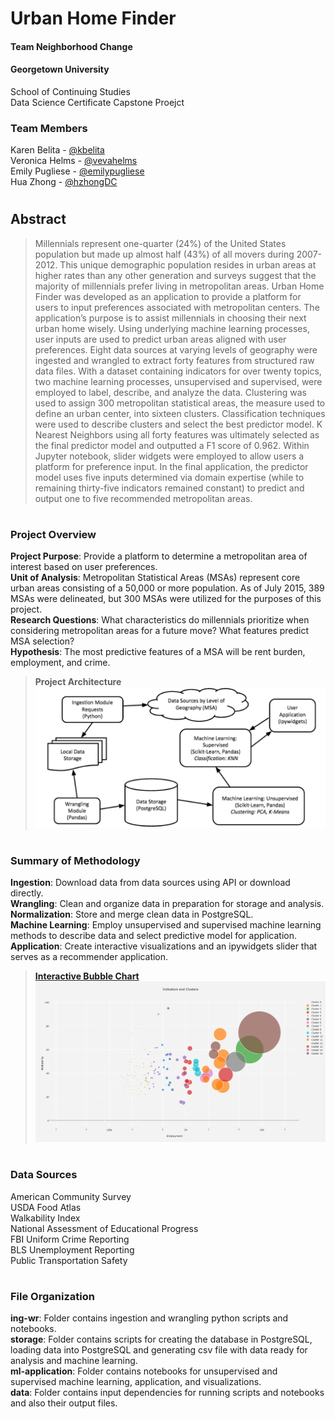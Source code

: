
# Urban Home Finder 
#### Team Neighborhood Change  
#### Georgetown University  
School of Continuing Studies  
Data Science Certificate Capstone Proejct
### Team Members
Karen Belita - [@kbelita](https://github.com/kbelita)  
Veronica Helms - [@vevahelms](https://github.com/vevahelms)  
Emily Pugliese - [@emilypugliese](https://github.com/emilypugliese)  
Hua Zhong - [@hzhongDC](https://github.com/hzhongdc)  
#
## Abstract  
>Millennials represent one-quarter (24%) of the United States population but made up almost half (43%) of all movers during 2007-2012.  This unique demographic population resides in urban areas at higher rates than any other generation and surveys suggest that the majority of millennials prefer living in metropolitan areas. Urban Home Finder was developed as an application to provide a platform for users to input preferences associated with metropolitan centers. The application’s purpose is to assist millennials in choosing their next urban home wisely. Using underlying machine learning processes, user inputs are used to predict urban areas aligned with user preferences. Eight data sources at varying levels of geography were ingested and wrangled to extract forty features from structured raw data files. With a dataset containing indicators for over twenty topics, two machine learning processes, unsupervised and supervised, were employed to label, describe, and analyze the data. Clustering was used to assign 300 metropolitan statistical areas, the measure used to define an urban center, into sixteen clusters. Classification techniques were used to describe clusters and select the best predictor model. K Nearest Neighbors using all forty features was ultimately selected as the final predictor model and outputted a F1 score of 0.962. Within Jupyter notebook, slider widgets were employed to allow users a platform for preference input. In the final application, the predictor model uses five inputs determined via domain expertise (while to remaining thirty-five indicators remained constant) to predict and output one to five recommended metropolitan areas. 
#
#
#
#
### Project Overview
**Project Purpose**: Provide a platform to determine a metropolitan area of interest based on user preferences.  
**Unit of Analysis**: Metropolitan Statistical Areas (MSAs) represent core urban areas consisting of a 50,000 or more population.  As of July 2015, 389 MSAs were delineated, but 300 MSAs were utilized for the purposes of this project.  
**Research Questions**: 
What characteristics do millennials prioritize when considering metropolitan areas for a future move? 
What features predict MSA selection?  
**Hypothesis**: The most predictive features of a MSA will be rent burden, employment, and crime. 
> **Project Architecture**
> ![Neighborhood Change Architecture](https://github.com/kbelita/neighborhood-change-images/raw/master/neighborhood-change-architecture.png)  

#
#
#
#
### Summary of Methodology
**Ingestion**: Download data from data sources using API or download directly.  
**Wrangling**: Clean and organize data in preparation for storage and analysis.  
**Normalization**: Store and merge clean data in PostgreSQL.  
**Machine Learning**: Employ unsupervised and supervised machine learning methods to describe data and select predictive model for application.  
**Application**: Create interactive visualizations and an ipywidgets slider that serves as a recommender application.  

> **[Interactive Bubble Chart](https://plot.ly/~karen.belita/2.embed "https://plot.ly/~karen.belita/2.embed")**
 [![Data Visualization](https://raw.githubusercontent.com/kbelita/neighborhood-change-images/master/Indicators_Clusters.png)](https://plot.ly/~karen.belita/2.embed "https://plot.ly/~karen.belita/2.embed")  
 #
 #
 #
 #
### Data Sources  
American Community Survey  
USDA Food Atlas  
Walkability Index  
National Assessment of Educational Progress  
FBI Uniform Crime Reporting  
BLS Unemployment Reporting  
Public Transportation Safety
#
#
### File Organization
**ing-wr**: Folder contains ingestion and wrangling python scripts and notebooks.  
**storage**: Folder contains scripts for creating the database in PostgreSQL, loading data into PostgreSQL and generating csv file with data ready for analysis and machine learning.  
**ml-application**: Folder contains notebooks for unsupervised and supervised machine learning, application, and visualizations.  
**data**: Folder contains input dependencies for running scripts and notebooks and also their output files.











